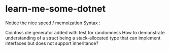 # learn-me-some-dotnet
Notice the nice speed / memoization
Syntax :

Cointoss die generator added with test for randomness
How to demonstrate understanding of a struct being a stack-allocated type that can implement
interfaces but does not support inheritance?